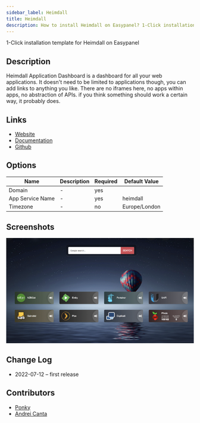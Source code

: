 ```yaml
---
sidebar_label: Heimdall
title: Heimdall
description: How to install Heimdall on Easypanel? 1-Click installation template for Heimdall on Easypanel
---
```


<!-- generated -->

1-Click installation template for Heimdall on Easypanel

## Description

Heimdall Application Dashboard is a dashboard for all your web applications. It doesn't need to be limited to applications though, you can add links to anything you like. There are no iframes here, no apps within apps, no abstraction of APIs. if you think something should work a certain way, it probably does.

## Links

- [Website](https://heimdall.site/)
- [Documentation](https://heimdall.site/)
- [Github](https://github.com/linuxserver/Heimdall)

## Options

Name | Description | Required | Default Value
-|-|-|-
Domain | - | yes | 
App Service Name | - | yes | heimdall
Timezone | - | no | Europe/London

## Screenshots

![Heimdall Screenshot](./assets/screenshot.png)

## Change Log

- 2022-07-12 – first release

## Contributors

- [Ponky](https://github.com/Ponkhy)
- [Andrei Canta](https://github.com/deiucanta)
